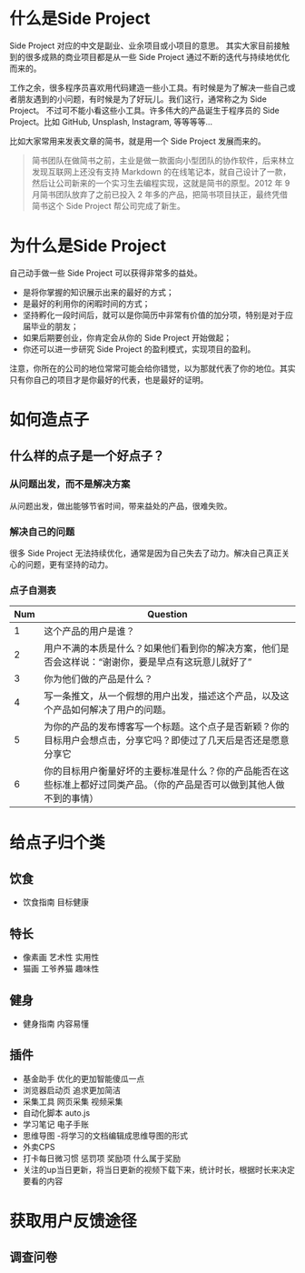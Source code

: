 # 什么是Side Project

Side Project 对应的中文是副业、业余项目或小项目的意思。
其实大家目前接触到的很多成熟的商业项目都是从一些 Side Project 通过不断的迭代与持续地优化而来的。

工作之余，很多程序员喜欢用代码建造一些小工具。有时候是为了解决一些自己或者朋友遇到的小问题，有时候是为了好玩儿。我们这行，通常称之为 Side Project。 不过可不能小看这些小工具。许多伟大的产品诞生于程序员的 Side Project。比如 GitHub, Unsplash, Instagram, 等等等等...

比如大家常用来发表文章的简书，就是用一个 Side Project 发展而来的。

> 简书团队在做简书之前，主业是做一款面向小型团队的协作软件，后来林立发现互联网上还没有支持 Markdown 的在线笔记本，就自己设计了一款，然后让公司新来的一个实习生去编程实现，这就是简书的原型。2012 年 9 月简书团队放弃了之前已投入 2 年多的产品，把简书项目扶正，最终凭借简书这个 Side Project 帮公司完成了新生。

# 为什么是Side Project

自己动手做一些 Side Project 可以获得非常多的益处。

*   是将你掌握的知识展示出来的最好的方式；
*   是最好的利用你的闲暇时间的方式；
*   坚持孵化一段时间后，就可以是你简历中非常有价值的加分项，特别是对于应届毕业的朋友；
*   如果后期要创业，你肯定会从你的 Side Project 开始做起；
*   你还可以进一步研究 Side Project 的盈利模式，实现项目的盈利。

注意，你所在的公司的地位常常可能会给你错觉，以为那就代表了你的地位。其实只有你自己的项目才是你最好的代表，也是最好的证明。

# 如何造点子

## 什么样的点子是一个好点子？
### 从问题出发，而不是解决方案
从问题出发，做出能够节省时间，带来益处的产品，很难失败。
### 解决自己的问题
很多 Side Project 无法持续优化，通常是因为自己失去了动力。解决自己真正关心的问题，更有坚持的动力。

### 点子自测表

| Num  | Question                                                     |
| ---- | ------------------------------------------------------------ |
| 1    | 这个产品的用户是谁？                                         |
| 2    | 用户不满的本质是什么？如果他们看到你的解决方案，他们是否会这样说：“谢谢你，要是早点有这玩意儿就好了” |
| 3    | 你为他们做的产品是什么？                                     |
| 4    | 写一条推文，从一个假想的用户出发，描述这个产品，以及这个产品如何解决了用户的问题。 |
| 5    | 为你的产品的发布博客写一个标题。这个点子是否新颖？你的目标用户会想点击，分享它吗？即使过了几天后是否还是愿意分享它 |
| 6    | 你的目标用户衡量好坏的主要标准是什么？你的产品能否在这些标准上都好过同类产品。（你的产品是否可以做到其他人做不到的事情） |


# 给点子归个类
## 饮食
- 饮食指南
目标健康
## 特长
- 像素画
艺术性 实用性
- 猫画 工爷养猫
趣味性
## 健身
- 健身指南
内容易懂
## 插件
- 基金助手 
优化的更加智能傻瓜一点
- 浏览器启动页
追求更加简洁
- 采集工具
网页采集 视频采集
- 自动化脚本
auto.js
- 学习笔记
电子手账
- 思维导图
-将学习的文档编辑成思维导图的形式
- 外卖CPS
- 打卡每日微习惯 惩罚项 奖励项 什么属于奖励
- 关注的up当日更新，将当日更新的视频下载下来，统计时长，根据时长来决定要看的内容

# 获取用户反馈途径
## 调查问卷
